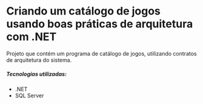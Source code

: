 # Criando um catálogo de jogos usando boas práticas de arquitetura com .NET

Projeto que contém um programa de catálogo de jogos, utilizando contratos de arquitetura do sistema. 



##### Tecnologias utilizadas:

- .NET
- SQL Server
